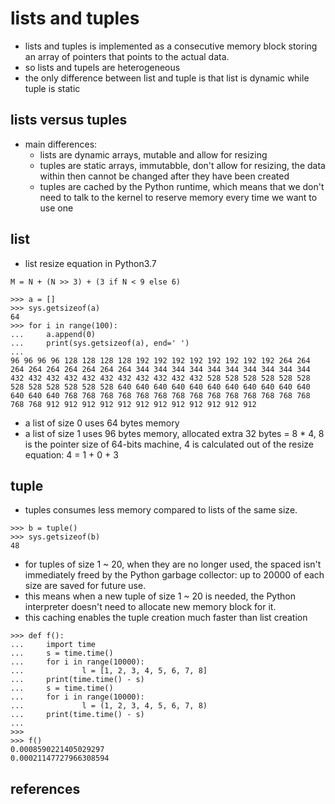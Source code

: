 # lists and tuples
* lists and tuples is implemented as a consecutive memory block storing an array of pointers that points to the actual data.
* so lists and tupels are heterogeneous
* the only difference between list and tuple is that list is dynamic while tuple is static

## lists versus tuples
* main differences:
    * lists are dynamic arrays, mutable and allow for resizing
    * tuples are static arrays, immutabble, don't allow for resizing, the data within then cannot be changed after they have been created
    * tuples are cached by the Python runtime, which means that we don't need to talk to the kernel to reserve memory every time we want to use one

## list

* list resize equation in Python3.7
```
M = N + (N >> 3) + (3 if N < 9 else 6)
```
```
>>> a = []
>>> sys.getsizeof(a)
64
>>> for i in range(100):
...     a.append(0)
...     print(sys.getsizeof(a), end=' ')
...
96 96 96 96 128 128 128 128 192 192 192 192 192 192 192 192 264 264 264 264 264 264 264 264 264 344 344 344 344 344 344 344 344 344 344 432 432 432 432 432 432 432 432 432 432 432 528 528 528 528 528 528 528 528 528 528 528 528 640 640 640 640 640 640 640 640 640 640 640 640 640 640 768 768 768 768 768 768 768 768 768 768 768 768 768 768 768 768 912 912 912 912 912 912 912 912 912 912 912 912
```
* a list of size 0 uses 64 bytes memory
* a list of size 1 uses 96 bytes memory, allocated extra 32 bytes = 8 * 4, 8 is the pointer size of 64-bits machine, 4 is calculated out of the resize equation: 4 = 1 + 0 + 3

## tuple
* tuples consumes less memory compared to lists of the same size.
```
>>> b = tuple()
>>> sys.getsizeof(b)
48
```
* for tuples of size 1 ~ 20, when they are no longer used, the spaced isn't immediately freed by the Python garbage collector: up to 20000 of each size are saved for future use.
* this means when a new tuple of size 1 ~ 20 is needed, the Python interpreter doesn't need to allocate new memory block for it.
* this caching enables the tuple creation much faster than list creation

```
>>> def f():
...     import time
...     s = time.time()
...     for i in range(10000):
...             l = [1, 2, 3, 4, 5, 6, 7, 8]
...     print(time.time() - s)
...     s = time.time()
...     for i in range(10000):
...             l = (1, 2, 3, 4, 5, 6, 7, 8)
...     print(time.time() - s)
...
>>>
>>> f()
0.0008590221405029297
0.00021147727966308594
```

## references
